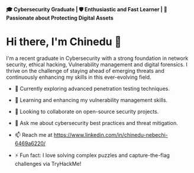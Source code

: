 #### 🎓 Cybersecurity Graduate | 🛡️ Enthusiastic and Fast Learner | 🔐 Passionate about Protecting Digital Assets

# Hi there, I'm Chinedu 👋

I'm a recent graduate in Cybersecurity with a strong foundation in network security, ethical hacking, Vulnerability management and digital forensics.
I thrive on the challenge of staying ahead of emerging threats and continuously enhancing my skills in this ever-evolving field.



- 🔭 Currently exploring advanced penetration testing techniques.
  
- 🌱 Learning and enhancing my vulnerability management skills.
  
- 👯 Looking to collaborate on open-source security projects.
  
- 💬 Ask me about cybersecurity best practices and threat mitigation.
  
- 📫 Reach me at https://www.linkedin.com/in/chinedu-nebechi-6469a6220/
  
- ⚡ Fun fact: I love solving complex puzzles and capture-the-flag challenges via TryHackMe!
